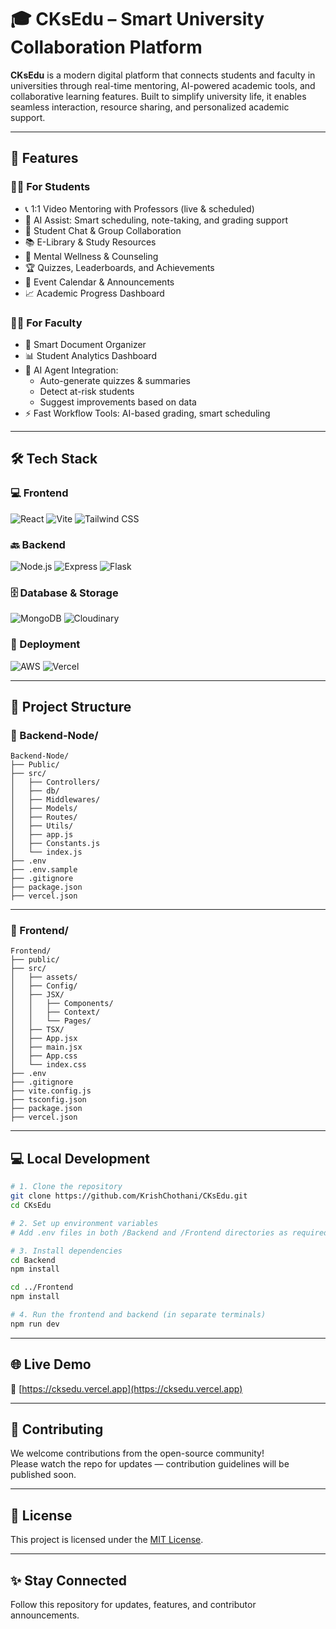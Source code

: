 # 🎓 CKsEdu – Smart University Collaboration Platform

**CKsEdu** is a modern digital platform that connects students and faculty in universities through real-time mentoring, AI-powered academic tools, and collaborative learning features. Built to simplify university life, it enables seamless interaction, resource sharing, and personalized academic support.

---

## 🚀 Features

### 👨‍🎓 For Students
- 📞 1:1 Video Mentoring with Professors (live & scheduled)
- 🤖 AI Assist: Smart scheduling, note-taking, and grading support
- 💬 Student Chat & Group Collaboration
- 📚 E-Library & Study Resources
- 🧠 Mental Wellness & Counseling
- 🏆 Quizzes, Leaderboards, and Achievements
- 📅 Event Calendar & Announcements
- 📈 Academic Progress Dashboard

### 👩‍🏫 For Faculty
- 📁 Smart Document Organizer
- 📊 Student Analytics Dashboard
- 🤖 AI Agent Integration:
  - Auto-generate quizzes & summaries
  - Detect at-risk students
  - Suggest improvements based on data
- ⚡ Fast Workflow Tools: AI-based grading, smart scheduling

---

## 🛠️ Tech Stack

### 💻 Frontend
![React](https://img.shields.io/badge/React-JS%20%26%20TS-blue?logo=react&logoColor=white)
![Vite](https://img.shields.io/badge/Vite-Fast%20Builds-646CFF?logo=vite&logoColor=white)
![Tailwind CSS](https://img.shields.io/badge/TailwindCSS-Utility%20First-38B2AC?logo=tailwindcss&logoColor=white)

### 🔙 Backend
![Node.js](https://img.shields.io/badge/Node.js-Runtime-339933?logo=nodedotjs&logoColor=white)
![Express](https://img.shields.io/badge/Express.js-Backend-black?logo=express&logoColor=white)
![Flask](https://img.shields.io/badge/Flask-Microservice-white?logo=flask&logoColor=black)

### 🗄️ Database & Storage
![MongoDB](https://img.shields.io/badge/MongoDB-Database-47A248?logo=mongodb&logoColor=white)
![Cloudinary](https://img.shields.io/badge/Cloudinary-Storage-3448C5?logo=cloudinary&logoColor=white)

### 🚀 Deployment
![AWS](https://img.shields.io/badge/AWS-Cloud-232F3E?logo=amazonaws&logoColor=white)
![Vercel](https://img.shields.io/badge/Vercel-Hosting-000000?logo=vercel&logoColor=white)


---
## 📂 Project Structure

### 📁 Backend-Node/
```
Backend-Node/
├── Public/
├── src/
│   ├── Controllers/
│   ├── db/
│   ├── Middlewares/
│   ├── Models/
│   ├── Routes/
│   ├── Utils/
│   ├── app.js
│   ├── Constants.js
│   └── index.js
├── .env
├── .env.sample
├── .gitignore
├── package.json
├── vercel.json
```

---

### 📁 Frontend/
```
Frontend/
├── public/
├── src/
│   ├── assets/
│   ├── Config/
│   ├── JSX/
│   │   ├── Components/
│   │   ├── Context/
│   │   └── Pages/
│   ├── TSX/
│   ├── App.jsx
│   ├── main.jsx
│   ├── App.css
│   └── index.css
├── .env
├── .gitignore
├── vite.config.js
├── tsconfig.json
├── package.json
├── vercel.json
```


---

## 💻 Local Development

```bash
# 1. Clone the repository
git clone https://github.com/KrishChothani/CKsEdu.git
cd CKsEdu

# 2. Set up environment variables
# Add .env files in both /Backend and /Frontend directories as required

# 3. Install dependencies
cd Backend
npm install

cd ../Frontend
npm install

# 4. Run the frontend and backend (in separate terminals)
npm run dev
```

---

## 🌐 Live Demo

🔗 [https://cksedu.vercel.app](https://cksedu.vercel.app)

---

## 🤝 Contributing

We welcome contributions from the open-source community!  
Please watch the repo for updates — contribution guidelines will be published soon.

---

## 📄 License

This project is licensed under the [MIT License](LICENSE).

---

## ✨ Stay Connected

Follow this repository for updates, features, and contributor announcements.
